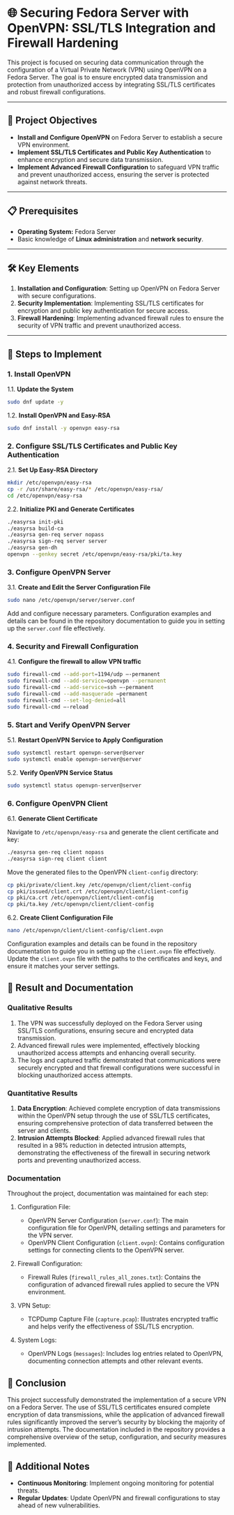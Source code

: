 # 🌐 Securing Fedora Server with OpenVPN: SSL/TLS Integration and Firewall Hardening

This project is focused on securing data communication through the configuration of a Virtual Private Network (VPN) using OpenVPN on a Fedora Server. The goal is to ensure encrypted data transmission and protection from unauthorized access by integrating SSL/TLS certificates and robust firewall configurations.

---

## 🎯 Project Objectives

- **Install and Configure OpenVPN** on Fedora Server to establish a secure VPN environment.
- **Implement SSL/TLS Certificates and Public Key Authentication** to enhance encryption and secure data transmission.
- **Implement Advanced Firewall Configuration** to safeguard VPN traffic and prevent unauthorized access, ensuring the server is protected against network threats.

---

## 📋 Prerequisites

- **Operating System:** Fedora Server
- Basic knowledge of **Linux administration** and **network security**.

---

## 🛠️ Key Elements

1. **Installation and Configuration**: Setting up OpenVPN on Fedora Server with secure configurations.
2. **Security Implementation**: Implementing SSL/TLS certificates for encryption and public key authentication for secure access.
3. **Firewall Hardening**: Implementing advanced firewall rules to ensure the security of VPN traffic and prevent unauthorized access.

---

## 🚀 Steps to Implement

### 1. Install OpenVPN

1.1. **Update the System**
```bash
sudo dnf update -y
```

1.2. **Install OpenVPN and Easy-RSA**
```bash
sudo dnf install -y openvpn easy-rsa
```

### 2. Configure SSL/TLS Certificates and Public Key Authentication

2.1. **Set Up Easy-RSA Directory**
```bash
mkdir /etc/openvpn/easy-rsa
cp -r /usr/share/easy-rsa/* /etc/openvpn/easy-rsa/
cd /etc/openvpn/easy-rsa
```

2.2. **Initialize PKI and Generate Certificates**
```bash
./easyrsa init-pki
./easyrsa build-ca
./easyrsa gen-req server nopass
./easyrsa sign-req server server
./easyrsa gen-dh
openvpn --genkey secret /etc/openvpn/easy-rsa/pki/ta.key
```

### 3. Configure OpenVPN Server

3.1. **Create and Edit the Server Configuration File**
```bash
sudo nano /etc/openvpn/server/server.conf
```

Add and configure necessary parameters. Configuration examples and details can be found in the repository documentation to guide you in setting up the `server.conf` file effectively.

### 4. Security and Firewall Configuration

4.1. **Configure the firewall to allow VPN traffic**
```bash
sudo firewall-cmd --add-port=1194/udp –-permanent
sudo firewall-cmd --add-service=openvpn --permanent
sudo firewall-cmd --add-service=ssh –-permanent
sudo firewall-cmd --add-masquerade –permanent
sudo firewall-cmd --set-log-denied=all
sudo firewall-cmd –-reload
```

### 5. Start and Verify OpenVPN Server

5.1. **Restart OpenVPN Service to Apply Configuration**
```bash
sudo systemctl restart openvpn-server@server
sudo systemctl enable openvpn-server@server
```

5.2. **Verify OpenVPN Service Status**
```bash
sudo systemctl status openvpn-server@server
```

### 6. Configure OpenVPN Client

6.1. **Generate Client Certificate**

Navigate to `/etc/openvpn/easy-rsa` and generate the client certificate and key:
```bash
./easyrsa gen-req client nopass
./easyrsa sign-req client client
```

Move the generated files to the OpenVPN `client-config` directory:
```bash
cp pki/private/client.key /etc/openvpn/client/client-config
cp pki/issued/client.crt /etc/openvpn/client/client-config
cp pki/ca.crt /etc/openvpn/client/client-config
cp pki/ta.key /etc/openvpn/client/client-config
```

6.2. **Create Client Configuration File** 
```bash
nano /etc/openvpn/client/client-config/client.ovpn
```

Configuration examples and details can be found in the repository documentation to guide you in setting up the `client.ovpn` file effectively. Update the `client.ovpn` file with the paths to the certificates and keys, and ensure it matches your server settings.

## 📝 Result and Documentation

### Qualitative Results

1. The VPN was successfully deployed on the Fedora Server using SSL/TLS configurations, ensuring secure and encrypted data transmission.
2. Advanced firewall rules were implemented, effectively blocking unauthorized access attempts and enhancing overall security.
3. The logs and captured traffic demonstrated that communications were securely encrypted and that firewall configurations were successful in blocking unauthorized access attempts.

### Quantitative Results

1. **Data Encryption**: Achieved complete encryption of data transmissions within the OpenVPN setup through the use of SSL/TLS certificates, ensuring comprehensive protection of data transferred between the server and clients.
2. **Intrusion Attempts Blocked**: Applied advanced firewall rules that resulted in a 98% reduction in detected intrusion attempts, demonstrating the effectiveness of the firewall in securing network ports and preventing unauthorized access.

### Documentation

Throughout the project, documentation was maintained for each step:

1. Configuration File:
   - OpenVPN Server Configuration (`server.conf`): The main configuration file for OpenVPN, detailing settings and parameters for the VPN server.
   - OpenVPN Client Configuration (`client.ovpn`): Contains configuration settings for connecting clients to the OpenVPN server.

2. Firewall Configuration:
   - Firewall Rules (`firewall_rules_all_zones.txt`): Contains the configuration of advanced firewall rules applied to secure the VPN environment.

3. VPN Setup:
   - TCPDump Capture File (`capture.pcap`): Illustrates encrypted traffic and helps verify the effectiveness of SSL/TLS encryption.

4. System Logs:
   - OpenVPN Logs (`messages`): Includes log entries related to OpenVPN, documenting connection attempts and other relevant events.

## 📝 Conclusion

This project successfully demonstrated the implementation of a secure VPN on a Fedora Server. The use of SSL/TLS certificates ensured complete encryption of data transmissions, while the application of advanced firewall rules significantly improved the server’s security by blocking the majority of intrusion attempts. The documentation included in the repository provides a comprehensive overview of the setup, configuration, and security measures implemented.

## 📌 Additional Notes

- **Continuous Monitoring**: Implement ongoing monitoring for potential threats.
- **Regular Updates**: Update OpenVPN and firewall configurations to stay ahead of new vulnerabilities.

